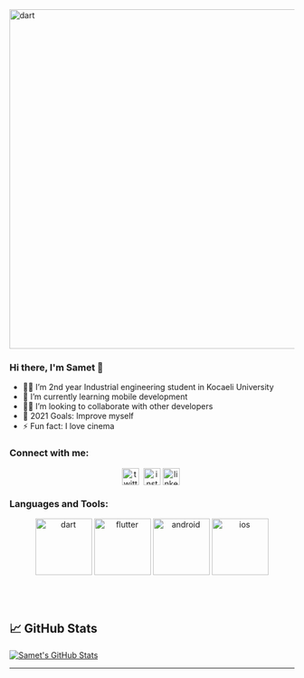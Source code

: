  <img src="https://lh3.googleusercontent.com/G-RE5DvpyN6-7ANcc3Tmiy4ZxrbPKeh4G8vXitVXhPJppvbB1FfrYNMxtd68GFwJgRIkCBVakRp6kHTTINIg=w1920-h1003" alt="dart" width="1000" height="600"/>  
 
### Hi there, I'm Samet 👋 

- 👨‍🏫 I’m 2nd year Industrial engineering student in Kocaeli University
- 📱 I’m currently learning mobile development
- 🙋‍♂️ I’m looking to collaborate with other developers
- 🥅 2021 Goals: Improve myself 
- ⚡ Fun fact: I love cinema 

### Connect with me:

<p align="center">
<a href="https://twitter.com/sametcilingirrr" target="blank"><img align="center" src="https://cdn.jsdelivr.net/npm/simple-icons@3.0.1/icons/twitter.svg" alt="twitter" height="30" width="30" /></a>&nbsp;
<a href="https://www.instagram.com/sametcilingirr"><img align="center" alt="instagram" width="30px" src="https://cdn.jsdelivr.net/npm/simple-icons@3.0.1/icons/instagram.svg" /></a>
<a href="https://linkedin.com/in/sametcilingir" target="blank"><img align="center" src="https://cdn.jsdelivr.net/npm/simple-icons@3.0.1/icons/linkedin.svg" alt="linkedin" height="30" width="30" /></a>&nbsp;

</p>

### Languages and Tools:

<p align="center">
      <img src="https://www.vectorlogo.zone/logos/dartlang/dartlang-ar21.svg" alt="dart" width="100" height="100"/>    
       <img src="https://www.vectorlogo.zone/logos/flutterio/flutterio-ar21.svg" alt="flutter" width="100" height="100"/> 
       <img src="https://www.vectorlogo.zone/logos/android/android-ar21.svg" alt="android" width="100" height="100"/> 
       <img src="https://www.vectorlogo.zone/logos/apple/apple-ar21.svg" alt="ios" width="100" height="100"/> 
</p>
<br />
<br />

## &#x1f4c8; GitHub Stats

<a href="https://github.com/sametcilingir/sametcilingir">
  <img align="center" src="https://github-readme-stats.vercel.app/api?username=sametcilingir" alt="Samet's GitHub Stats" />
</a>



<!-- links to social media icons -->

<!-- icons with padding -->

[1.1]: http://i.imgur.com/tXSoThF.png (twitter icon with padding)
[2.1]: http://i.imgur.com/0o48UoR.png (github icon with padding)

<!-- icons without padding -->

[1.2]: http://i.imgur.com/wWzX9uB.png (twitter icon without padding)
[2.2]: http://i.imgur.com/9I6NRUm.png (github icon without padding)
[3.2]: https://raw.githubusercontent.com/MartinHeinz/MartinHeinz/master/linkedin-3-16.png (LinkedIn icon without padding)


---

